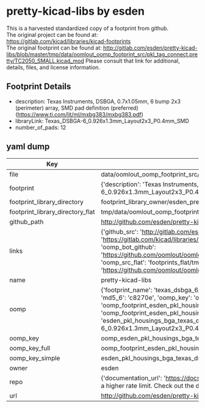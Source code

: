 # pretty-kicad-libs by esden  
This is a harvested standardized copy of a footprint from github.  
The original project can be found at:  
https://gitlab.com/kicad/libraries/kicad-footprints  
The original footprint can be found at:
http://gitlab.com/esden/pretty-kicad-libs/blob/master/tmp/data/oomlout_oomp_footprint_src/pkl_tag_connect.pretty/TC2050_SMALL.kicad_mod
Please consult that link for additional, details, files, and license information.  
## Footprint Details
* description: Texas Instruments, DSBGA, 0.7x1.05mm, 6 bump 2x3 (perimeter) array, SMD pad definition (preferred) (https://www.ti.com/lit/ml/mxbg383/mxbg383.pdf)  
* libraryLink: Texas_DSBGA-6_0.926x1.3mm_Layout2x3_P0.4mm_SMD  
* number_of_pads: 12  
## yaml dump  
| Key | Value |  
| --- | --- |  
| file | data/oomlout_oomp_footprint_src/pretty-kicad-libs/pkl_housings_bga.pretty/Texas_DSBGA-6_0.926x1.3mm_Layout2x3_P0.4mm_SMD.kicad_mod |  
| footprint | {'description': 'Texas Instruments, DSBGA, 0.7x1.05mm, 6 bump 2x3 (perimeter) array, SMD pad definition (preferred) (https://www.ti.com/lit/ml/mxbg383/mxbg383.pdf)', 'libraryLink': 'Texas_DSBGA-6_0.926x1.3mm_Layout2x3_P0.4mm_SMD', 'number_of_pads': 12} |  
| footprint_library_directory | footprint_library_owner/esden_pretty-kicad-libs |  
| footprint_library_directory_flat | tmp/data/oomlout_oomp_footprint_src/footprints_flat/esden_pkl_housings_bga_texas_dsbga_6_0_926x1_3mm_layout2x3_p0_4mm_smd/working |  
| github_path | http://github.com/esden/pretty-kicad-libs/blob/master/tmp/data/oomlout_oomp_footprint_src/pkl_housings_bga.pretty/Texas_DSBGA-6_0.926x1.3mm_Layout2x3_P0.4mm_SMD.kicad_mod |  
| links | {'github_src': 'http://gitlab.com/esden/pretty-kicad-libs/blob/master/tmp/data/oomlout_oomp_footprint_src/pkl_tag_connect.pretty/TC2050_SMALL.kicad_mod', 'github_src_repo': 'https://gitlab.com/kicad/libraries/kicad-footprints', 'oomp_bot': 'tmp/data/oomlout_oomp_footprint_src/footprints/esden_pkl_housings_bga_texas_dsbga_6_0_926x1_3mm_layout2x3_p0_4mm_smd/working', 'oomp_bot_github': 'https://github.com/oomlout/oomlout_oomp_footprint_bot/tree/main/tmp/data/oomlout_oomp_footprint_src/footprints/esden_pkl_housings_bga_texas_dsbga_6_0_926x1_3mm_layout2x3_p0_4mm_smd/working', 'oomp_src_flat': 'footprints_flat/tmp/data/oomlout_oomp_footprint_src/footprints_flat/esden_pkl_housings_bga_texas_dsbga_6_0_926x1_3mm_layout2x3_p0_4mm_smd/working', 'oomp_src_flat_github': 'https://github.com/oomlout/oomlout_oomp_footprint_src/tree/main/tmp/data/oomlout_oomp_footprint_src/footprints_flat/esden_pkl_housings_bga_texas_dsbga_6_0_926x1_3mm_layout2x3_p0_4mm_smd/working'} |  
| name | pretty-kicad-libs |  
| oomp | {'footprint_name': 'texas_dsbga_6_0_926x1_3mm_layout2x3_p0_4mm_smd', 'library_name': 'pkl_housings_bga', 'md5': 'c8270e0c511de562d08da2bdc8702194', 'md5_10': 'c8270e0c51', 'md5_5': 'c8270', 'md5_6': 'c8270e', 'oomp_key': 'oomp_esden_pkl_housings_bga_texas_dsbga_6_0_926x1_3mm_layout2x3_p0_4mm_smd', 'oomp_key_extra': 'oomp_footprint_esden_pkl_housings_bga_texas_dsbga_6_0_926x1_3mm_layout2x3_p0_4mm_smd', 'oomp_key_full': 'oomp_footprint_esden_pkl_housings_bga_texas_dsbga_6_0_926x1_3mm_layout2x3_p0_4mm_smd_c8270e', 'oomp_key_simple': 'esden_pkl_housings_bga_texas_dsbga_6_0_926x1_3mm_layout2x3_p0_4mm_smd', 'original_filename': 'data/oomlout_oomp_footprint_src/pretty-kicad-libs/pkl_housings_bga.pretty/Texas_DSBGA-6_0.926x1.3mm_Layout2x3_P0.4mm_SMD.kicad_mod', 'owner_name': 'esden'} |  
| oomp_key | oomp_esden_pkl_housings_bga_texas_dsbga_6_0_926x1_3mm_layout2x3_p0_4mm_smd |  
| oomp_key_full | oomp_footprint_esden_pkl_housings_bga_texas_dsbga_6_0_926x1_3mm_layout2x3_p0_4mm_smd |  
| oomp_key_simple | esden_pkl_housings_bga_texas_dsbga_6_0_926x1_3mm_layout2x3_p0_4mm_smd |  
| owner | esden |  
| repo | {'documentation_url': 'https://docs.github.com/rest/overview/resources-in-the-rest-api#rate-limiting', 'message': "API rate limit exceeded for 84.66.142.224. (But here's the good news: Authenticated requests get a higher rate limit. Check out the documentation for more details.)"} |  
| url | http://github.com/esden/pretty-kicad-libs |  

